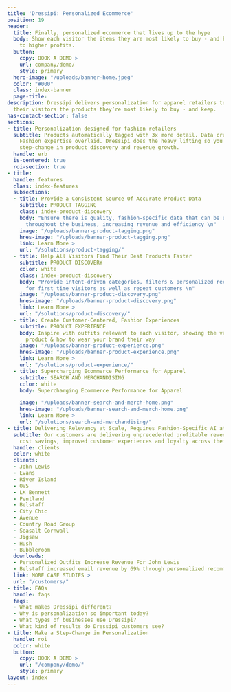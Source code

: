 ```yaml
---
title: 'Dressipi: Personalized Ecommerce'
position: 19
header:
  title: Finally, personalized ecommerce that lives up to the hype
  body: Show each visitor the items they are most likely to buy - and keep. Say hello
    to higher profits.
  button:
    copy: BOOK A DEMO >
    url: company/demo/
    style: primary
  hero-image: "/uploads/banner-home.jpeg"
  color: "#000"
  class: index-banner
  page-title: 
description: Dressipi delivers personalization for apparel retailers to help show
  their visitors the products they’re most likely to buy - and keep.
has-contact-section: false
sections:
- title: Personalization designed for fashion retailers
  subtitle: Products automatically tagged with 3x more detail. Data crunched for you.
    Fashion expertise overlaid. Dressipi does the heavy lifting so you can make a
    step-change in product discovery and revenue growth.
  handle: erb
  is-centered: true
  roi-section: true
- title: 
  handle: features
  class: index-features
  subsections:
  - title: Provide a Consistent Source Of Accurate Product Data
    subtitle: PRODUCT TAGGING
    class: index-product-discovery
    body: "Ensure there is quality, fashion-specific data that can be used intelligently
      throughout the business, increasing revenue and efficiency \n"
    image: "/uploads/banner-product-tagging.png"
    hres-image: "/uploads/banner-product-tagging.png"
    link: Learn More >
    url: "/solutions/product-tagging/"
  - title: Help All Visitors Find Their Best Products Faster
    subtitle: PRODUCT DISCOVERY
    color: white
    class: index-product-discovery
    body: "Provide intent-driven categories, filters & personalized recommendations
      for first time visitors as well as repeat customers \n"
    image: "/uploads/banner-product-discovery.png"
    hres-image: "/uploads/banner-product-discovery.png"
    link: Learn More >
    url: "/solutions/product-discovery/"
  - title: Create Customer-Centered, Fashion Experiences
    subtitle: PRODUCT EXPERIENCE
    body: Inspire with outfits relevant to each visitor, showing the value of every
      product & how to wear your brand their way
    image: "/uploads/banner-product-experience.png"
    hres-image: "/uploads/banner-product-experience.png"
    link: Learn More >
    url: "/solutions/product-experience/"
  - title: Supercharging Ecommerce Performance for Apparel
    subtitle: SEARCH AND MERCHANDISING
    color: white
    body: Supercharging Ecommerce Performance for Apparel

    image: "/uploads/banner-search-and-merch-home.png"
    hres-image: "/uploads/banner-search-and-merch-home.png"
    link: Learn More >
    url: "/solutions/search-and-merchandising/"
- title: Delivering Relevancy at Scale, Requires Fashion-Specific AI at Scale
  subtitle: Our customers are delivering unprecedented profitable revenue growth,
    cost savings, improved customer experiences and loyalty across their business
  handle: clients
  color: white
  clients:
  - John Lewis
  - Evans
  - River Island
  - OVS
  - LK Bennett
  - Pentland
  - Belstaff
  - City Chic
  - Avenue
  - Country Road Group
  - Seasalt Cornwall
  - Jigsaw
  - Hush
  - Bubbleroom
  downloads:
  - Personalized Outfits Increase Revenue For John Lewis
  - Belstaff increased email revenue by 69% through personalized recommendations
  link: MORE CASE STUDIES >
  url: "/customers/"
- title: FAQs
  handle: faqs
  faqs:
  - What makes Dressipi different?
  - Why is personalization so important today?
  - What types of businesses use Dressipi?
  - What kind of results do Dressipi customers see?
- title: Make a Step-Change in Personalization
  handle: roi
  color: white
  button:
    copy: BOOK A DEMO >
    url: "/company/demo/"
    style: primary
layout: index
---
```


